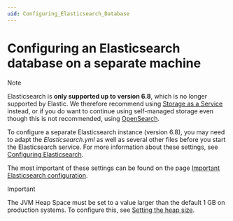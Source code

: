 ```yaml
---
uid: Configuring_Elasticsearch_Database
---
```


# Configuring an Elasticsearch database on a separate machine

> [!NOTE]
> Elasticsearch is **only supported up to version 6.8**, which is no longer supported by Elastic. We therefore recommend using [Storage as a Service](xref:STaaS) instead, or if you do want to continue using self-managed storage even though this is not recommended, using [OpenSearch](xref:OpenSearch_database).

To configure a separate Elasticsearch instance (version 6.8), you may need to adapt the *Elasticsearch.yml* as well as several other files before you start the Elasticsearch service. For more information about these settings, see [Configuring Elasticsearch](https://www.elastic.co/guide/en/elasticsearch/reference/6.8/settings.html).

The most important of these settings can be found on the page [Important Elasticsearch configuration](https://www.elastic.co/guide/en/elasticsearch/reference/6.8/important-settings.html).

> [!IMPORTANT]
> The JVM Heap Space must be set to a value larger than the default 1 GB on production systems. To configure this, see [Setting the heap size](https://www.elastic.co/guide/en/elasticsearch/reference/6.8/heap-size.html).
